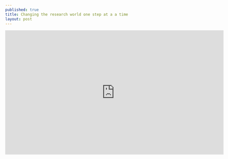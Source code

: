 ```yaml
---
published: true
title: Changing the research world one step at a a time
layout: post
---
```

<iframe width="700" height="400" frameborder="0" scrolling="no" src="https://plot.ly/~katuns/1.embed"></iframe>
